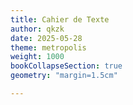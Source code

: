 ```yaml
---
title: Cahier de Texte
author: qkzk
date: 2025-05-28
theme: metropolis
weight: 1000
bookCollapseSection: true
geometry: "margin=1.5cm"

---
```



<script>
  const username = "qkzk";
  const repository = "qkzk";
  const issueNumber = 59;
</script>
<script src="https://cdn.jsdelivr.net/npm/marked/marked.min.js"></script>
<div id="github-issue"></div>
<script src="/js/github_issues.js"></script>
